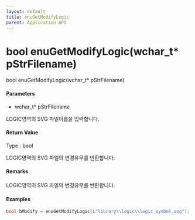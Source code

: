 ```yaml
---
layout: default
title: enuGetModifyLogic
parent: Application API
---
```

# bool enuGetModifyLogic\(wchar\_t\* pStrFilename\)

bool enuGetModifyLogic\(wchar\_t\* pStrFilename\)

#### Parameters

* wchar\_t\* pStrFilename

LOGIC영역의 SVG 파일이름을 입력합니다.

#### Return Value

Type : bool

LOGIC영역의 SVG 파일의 변경유무를 반환합니다.

#### Remarks

LOGIC영역의 SVG 파일의 변경유무를 반환합니다.

#### Examples

```cpp
bool bModify = enuGetModifyLogic(L"library\\logic\\logic_symbol.svg");
```



